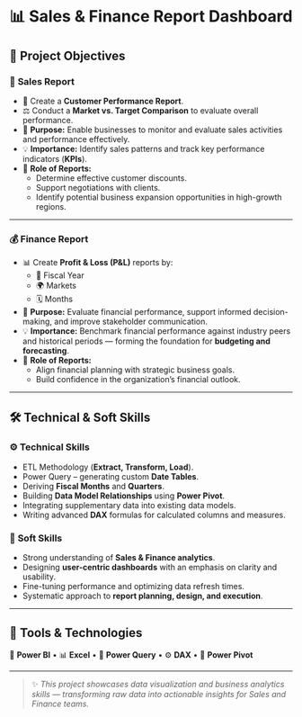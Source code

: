 # 📊 Sales & Finance Report Dashboard  

## 🎯 Project Objectives  

### 🧾 **Sales Report**
- 📌 Create a **Customer Performance Report**.  
- ⚖️ Conduct a **Market vs. Target Comparison** to evaluate overall performance.  
- 🎯 **Purpose:** Enable businesses to monitor and evaluate sales activities and performance effectively.  
- 💡 **Importance:** Identify sales patterns and track key performance indicators (**KPIs**).  
- 🧠 **Role of Reports:**  
  - Determine effective customer discounts.  
  - Support negotiations with clients.  
  - Identify potential business expansion opportunities in high-growth regions.  

---

### 💰 **Finance Report**
- 📊 Create **Profit & Loss (P&L)** reports by:  
  - 📅 Fiscal Year  
  - 🌍 Markets  
  - 🗓️ Months  
- 🎯 **Purpose:** Evaluate financial performance, support informed decision-making, and improve stakeholder communication.  
- 💡 **Importance:** Benchmark financial performance against industry peers and historical periods — forming the foundation for **budgeting and forecasting**.  
- 🧠 **Role of Reports:**  
  - Align financial planning with strategic business goals.  
  - Build confidence in the organization’s financial outlook.  

---

## 🛠️ Technical & Soft Skills  

### ⚙️ **Technical Skills**
- ETL Methodology (**Extract, Transform, Load**).  
- Power Query – generating custom **Date Tables**.  
- Deriving **Fiscal Months** and **Quarters**.  
- Building **Data Model Relationships** using **Power Pivot**.  
- Integrating supplementary data into existing data models.  
- Writing advanced **DAX** formulas for calculated columns and measures.  

### 🤝 **Soft Skills**
- Strong understanding of **Sales & Finance analytics**.  
- Designing **user-centric dashboards** with an emphasis on clarity and usability.  
- Fine-tuning performance and optimizing data refresh times.  
- Systematic approach to **report planning, design, and execution**.  

---

## 🧩 Tools & Technologies  
🧮 **Power BI** • 📊 **Excel** • 🧰 **Power Query** • ⚙️ **DAX** • 🧠 **Power Pivot**

---

> ✨ *This project showcases data visualization and business analytics skills — transforming raw data into actionable insights for Sales and Finance teams.*
